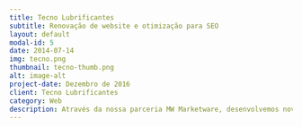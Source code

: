 ```yaml
---
title: Tecno Lubrificantes
subtitle: Renovação de website e otimização para SEO
layout: default
modal-id: 5
date: 2014-07-14
img: tecno.png
thumbnail: tecno-thumb.png
alt: image-alt
project-date: Dezembro de 2016
client: Tecno Lubrificantes
category: Web
description: Através da nossa parceria MW Marketware, desenvolvemos nova versão do website para a Tecno Lubrificantes. Além do website, era uma preocupação que o site tivesse design responsivo e que fosse otimizado para SEO.
---
```

